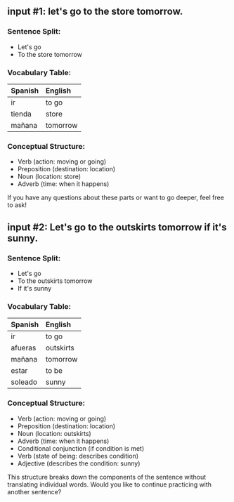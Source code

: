 ## input #1: let's go to the store tomorrow.

### Sentence Split:

- Let's go
- To the store tomorrow

### Vocabulary Table:

| Spanish| English |
| :----- | :-----|
| ir | to go |
| tienda | store |
| mañana | tomorrow |

### Conceptual Structure:

- Verb (action: moving or going)
- Preposition (destination: location)
- Noun (location: store)
- Adverb (time: when it happens)

If you have any questions about these parts or want to go deeper, feel free to ask!

## input #2: Let's go to the outskirts tomorrow  if it's sunny.


### Sentence Split:

- Let's go
- To the outskirts tomorrow
- If it's sunny

### Vocabulary Table:

| Spanish | English|
| :----- | :-----|
|ir | to go |
|afueras | outskirts |
|mañana | tomorrow |
|estar | to be |
|soleado | sunny |

### Conceptual Structure:

- Verb (action: moving or going)
- Preposition (destination: location)
- Noun (location: outskirts)
- Adverb (time: when it happens)
- Conditional conjunction (if condition is met)
- Verb (state of being: describes condition)
- Adjective (describes the condition: sunny)

This structure breaks down the components of the sentence without translating individual words. Would you like to continue practicing with another sentence?

